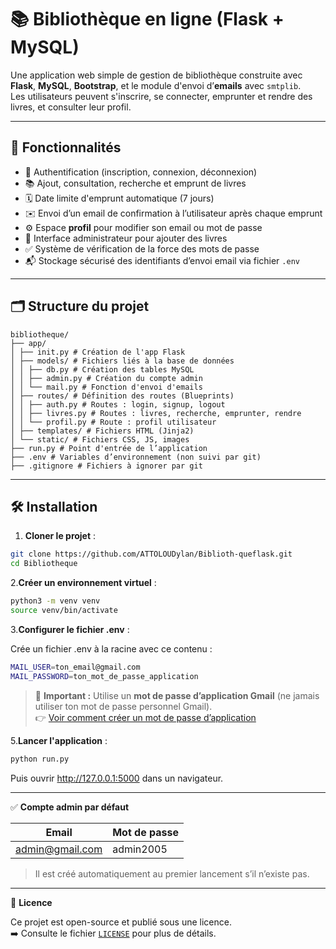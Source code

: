 # 📚 Bibliothèque en ligne (Flask + MySQL)

Une application web simple de gestion de bibliothèque construite avec **Flask**, **MySQL**, **Bootstrap**, et le module d'envoi d’**emails** avec `smtplib`.  
Les utilisateurs peuvent s'inscrire, se connecter, emprunter et rendre des livres, et consulter leur profil.

---

## 🚀 Fonctionnalités

- 🔐 Authentification (inscription, connexion, déconnexion)
- 📚 Ajout, consultation, recherche et emprunt de livres
- 🗓️ Date limite d'emprunt automatique (7 jours)
- ✉️ Envoi d’un email de confirmation à l’utilisateur après chaque emprunt
- ⚙️ Espace **profil** pour modifier son email ou mot de passe
- 👤 Interface administrateur pour ajouter des livres
- ✅ Système de vérification de la force des mots de passe
- 📬 Stockage sécurisé des identifiants d’envoi email via fichier `.env`

---

## 🗂️ Structure du projet
```plaintext
bibliotheque/
├── app/
│ ├── init.py # Création de l'app Flask
│ ├── models/ # Fichiers liés à la base de données
│ │ ├── db.py # Création des tables MySQL
│ │ ├── admin.py # Création du compte admin
│ │ └── mail.py # Fonction d'envoi d'emails
│ ├── routes/ # Définition des routes (Blueprints)
│ │ ├── auth.py # Routes : login, signup, logout
│ │ ├── livres.py # Routes : livres, recherche, emprunter, rendre
│ │ └── profil.py # Route : profil utilisateur
│ ├── templates/ # Fichiers HTML (Jinja2)
│ └── static/ # Fichiers CSS, JS, images
├── run.py # Point d'entrée de l’application
├── .env # Variables d’environnement (non suivi par git)
├── .gitignore # Fichiers à ignorer par git
```


---

## 🛠️ Installation

1. **Cloner le projet** :

```bash
git clone https://github.com/ATTOLOUDylan/Biblioth-queflask.git
cd Bibliotheque
```
2.**Créer un environnement virtuel** :
```bash
python3 -m venv venv
source venv/bin/activate
```
3.**Configurer le fichier .env** :

Crée un fichier .env à la racine avec ce contenu :
```bash
MAIL_USER=ton_email@gmail.com
MAIL_PASSWORD=ton_mot_de_passe_application
```
> 🔐 **Important :** Utilise un **mot de passe d’application Gmail** (ne jamais utiliser ton mot de passe personnel Gmail).  
> 👉 [Voir comment créer un mot de passe d’application](https://support.google.com/accounts/answer/185833?hl=fr)

5.**Lancer l'application** :
```bash
python run.py
```
Puis ouvrir http://127.0.0.1:5000 dans un navigateur.

---
✅ **Compte admin par défaut**

| Email             | Mot de passe |
|-------------------|--------------|
| admin@gmail.com   | admin2005    |

> Il est créé automatiquement au premier lancement s’il n’existe pas.

---
📄 **Licence**

Ce projet est open-source et publié sous une licence.  
➡️ Consulte le fichier [`LICENSE`](LICENSE) pour plus de détails.
